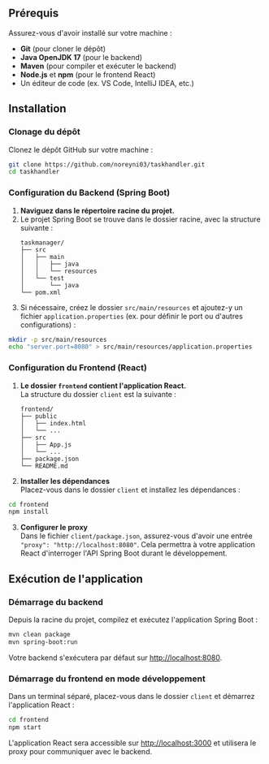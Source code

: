 ## Prérequis

Assurez-vous d'avoir installé sur votre machine :
- **Git** (pour cloner le dépôt)
- **Java OpenJDK 17** (pour le backend)
- **Maven** (pour compiler et exécuter le backend)
- **Node.js** et **npm** (pour le frontend React)
- Un éditeur de code (ex. VS Code, IntelliJ IDEA, etc.)

## Installation

### Clonage du dépôt

Clonez le dépôt GitHub sur votre machine :

```bash
git clone https://github.com/noreyni03/taskhandler.git
cd taskhandler
```

### Configuration du Backend (Spring Boot)

1. **Naviguez dans le répertoire racine du projet.**
2. Le projet Spring Boot se trouve dans le dossier racine, avec la structure suivante :
   ```
   taskmanager/
   ├── src
   │   ├── main
   │   │   ├── java
   │   │   └── resources
   │   └── test
   │       └── java
   └── pom.xml
   ```
3. Si nécessaire, créez le dossier `src/main/resources` et ajoutez-y un fichier `application.properties` (ex. pour définir le port ou d'autres configurations) :

```bash
mkdir -p src/main/resources
echo "server.port=8080" > src/main/resources/application.properties
```

### Configuration du Frontend (React)

1. **Le dossier `frontend` contient l'application React.**  
   La structure du dossier `client` est la suivante :
   ```
   frontend/
   ├── public
   │   ├── index.html
   │   └── ...
   ├── src
   │   ├── App.js
   │   └── ...
   ├── package.json
   └── README.md
   ```
2. **Installer les dépendances**  
   Placez-vous dans le dossier `client` et installez les dépendances :

```bash
cd frontend
npm install
```

3. **Configurer le proxy**  
   Dans le fichier `client/package.json`, assurez-vous d'avoir une entrée `"proxy": "http://localhost:8080"`. Cela permettra à votre application React d'interroger l'API Spring Boot durant le développement.

## Exécution de l'application

### Démarrage du backend

Depuis la racine du projet, compilez et exécutez l'application Spring Boot :

```bash
mvn clean package
mvn spring-boot:run
```

Votre backend s'exécutera par défaut sur [http://localhost:8080](http://localhost:8080).

### Démarrage du frontend en mode développement

Dans un terminal séparé, placez-vous dans le dossier `client` et démarrez l'application React :

```bash
cd frontend
npm start
```

L'application React sera accessible sur [http://localhost:3000](http://localhost:3000) et utilisera le proxy pour communiquer avec le backend.

